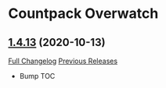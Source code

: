 # <DBM> Countpack Overwatch

## [1.4.13](https://github.com/DeadlyBossMods/DBM-CountPack-Overwatch/tree/1.4.13) (2020-10-13)
[Full Changelog](https://github.com/DeadlyBossMods/DBM-CountPack-Overwatch/compare/1.4.12...1.4.13) [Previous Releases](https://github.com/DeadlyBossMods/DBM-CountPack-Overwatch/releases)

- Bump TOC  
